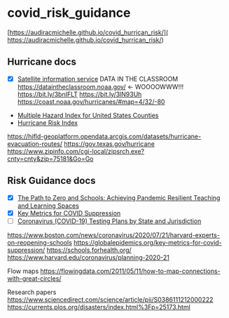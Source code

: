 # covid_risk_guidance

[https://audiracmichelle.github.io/covid_hurrican_risk/]( https://audiracmichelle.github.io/covid_hurrican_risk/)

## Hurricane docs
-[x] [Satellite information service](https://www.nesdis.noaa.gov/content/jpss-satellites-provide-unique-perspective-hurricane-laura) 
DATA IN THE CLASSROOM https://dataintheclassroom.noaa.gov/ <- WOOOOWWW!!!
https://bit.ly/3bnIFLT
https://bit.ly/3lN93Uh
https://coast.noaa.gov/hurricanes/#map=4/32/-80
+ [Multiple Hazard Index for United States Counties](https://hub.arcgis.com/datasets/800f684ebadf423bae4c669cb0a1d7da)
+ [Hurricane Risk Index](https://www.arcgis.com/apps/Cascade/index.html?appid=8f6013fdba6445e9a8732ff6cab9cd1a)


https://hifld-geoplatform.opendata.arcgis.com/datasets/hurricane-evacuation-routes/
https://gov.texas.gov/hurricane
https://www.zipinfo.com/cgi-local/zipsrch.exe?cnty=cnty&zip=75181&Go=Go

## Risk Guidance docs
-[x] [The Path to Zero and Schools: Achieving Pandemic Resilient Teaching and
Learning Spaces](https://globalepidemics.org/wp-content/uploads/2020/07/pandemic_resilient_schools_briefing_72020.pdf)
-[x] [Key Metrics for COVID Suppression](https://globalepidemics.org/wp-content/uploads/2020/06/key_metrics_and_indicators_v4.pdf)
-[ ] [Coronavirus (COVID-19) Testing Plans by State and Jurisdiction](https://www.hhs.gov/coronavirus/testing-plans/index.html)

https://www.boston.com/news/coronavirus/2020/07/21/harvard-experts-on-reopening-schools
https://globalepidemics.org/key-metrics-for-covid-suppression/
https://schools.forhealth.org/
https://www.harvard.edu/coronavirus/planning-2020-21

Flow maps
https://flowingdata.com/2011/05/11/how-to-map-connections-with-great-circles/

Research papers
https://www.sciencedirect.com/science/article/pii/S0386111212000222
https://currents.plos.org/disasters/index.html%3Fp=25173.html

